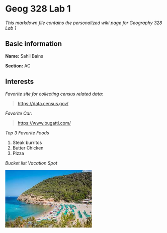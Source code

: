 # Geog 328 Lab 1
*This markdown file contains the personalized wiki page for Geography 328 Lab 1*

## Basic information
**Name:**
Sahil Bains

**Section:**
AC

## Interests
*Favorite site for collecting census related data:*
> https://data.census.gov/

*Favorite Car:*
> https://www.bugatti.com/

*Top 3 Favorite Foods*
1. Steak burritos
2. Butter Chicken
3. Pizza

*Bucket list Vacation Spot*


![Ibiza](download.jpeg)

